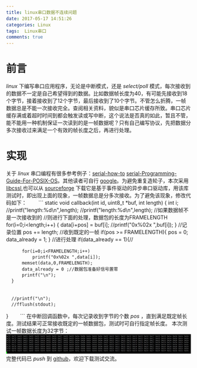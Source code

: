 ```yaml
---
title: linux串口数据不连续问题
date: 2017-05-17 14:51:26
categories: Linux
tags:  Linux串口
comments: true
---
```

# 前言
*linux* 下编写串口应用程序，无论是中断模式，还是 *select/poll* 模式，每次接收到的数据不一定是自己希望得到的数据。比如数据帧长度为40，有可能先接收到18个字节，接着接收到了12个字节，最后接收到了10个字节。不管怎么折腾，一帧数据总是不能一次接收完全。查阅相关资料，貌似是串口芯片缓存所致。串口芯片缓存满或着超时时间到都会触发读或写中断，这个说法是否真的如此，暂且不管，能不能用一种机制保证一次读到的是一帧数据呢？只有自己编写协议，先把数据分多次接收过来满足一个有效的帧长度之后，再进行处理。
<!--more-->
# 实现
关于 *linux* 串口编程有很多参考例子：[serial-how-to](http://www.faqs.org/docs/Linux-HOWTO/Serial-Programming-HOWTO.html) [serial-Programming-Guide-For-POSIX-OS](http://digilander.libero.it/robang/rubrica/serial.htm)。其他读者可自行 [google](www.google.com)。为避免重复造轮子，本次采用 [libcssl](https://github.com/mwheels/libcssl),也可以从 [sourceforge](https://sourceforge.net/projects/cssl/) 下载它是基于事件驱动的异步串口驱动库，用该库测试时，即出现上面的现象，一帧数据总是分多次接收。为了避免该现象，修改代码如下：
　　```
 static void callback(int id,
               uint8_t *buf,
               int length)
  {
      int i;
      //printf("length:%d\n",length);
      //printf("length:%d\n",length);
      //如果数据帧不是一次接收到的
      //则进行下面的处理，数据包的长度为FRAMELENGTH
      for(i=0;i<length;i++) {
          data[i+pos] = buf[i];
          //printf("0x%02x ",buf[i]);
      }
      //记录位置
      pos += length;
      //收到既定的一帧
      if(pos >= FRAMELENGTH){
          pos = 0;
          data_already = 1;
      }
      //进行处理
      if(data_already == 1){//
 
          for(i=0;i<FRAMELENGTH;i++)
              printf("0x%02x ",data[i]);
          memset(data,0,FRAMELENGTH);
          data_already = 0 ;//数据包准备好信号置零
          printf("\n");
      }
 
 
      //printf("\n");
      //fflush(stdout);
  }
　　```
在中断回调函数中，每次记录收到字节的个数 *pos* ，直到满足既定帧长度。测试结果可正常接收既定的一帧数据包，测试时可自行指定帧长度。
本次测试一帧数据长度为32字节：
![](linux-serial/libcssl.jpg)
完整代码已 *push* 到 [github](https://github.com/StevenShiChina/libcssl-cpp)，欢迎下载测试交流。
